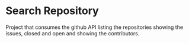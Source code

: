 # Search Repository
Project that consumes the github API listing the repositories showing the issues, closed and open and showing the contributors.
